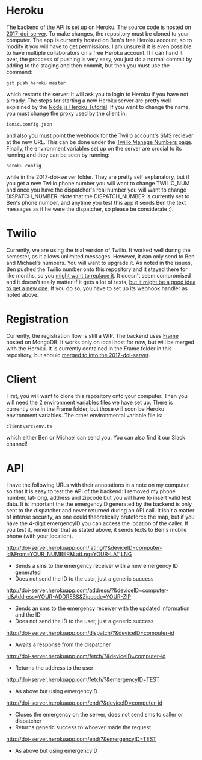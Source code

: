 # Heroku
The backend of the API is set up on Heroku. The source code is hosted on 
[2017-doi-server](https://github.com/bu-else/2017-doi-server). To make changes, the repository must be cloned to your 
computer. The app is currently hosted on Ben's free Heroku account,  so to modify it you will have to get permissions. 
I am unsure if it is even possible to have multiple collaborators on a free Heroku account. If I can hand it over, 
the proccess of pushing is very easy, you just do a normal commit by adding to the staging and then commit, but then 
you must use the command:
```
git push heroku master
```
which restarts the server. It will ask you to login to Heroku if you have not already.
The steps for starting a new Heroku server are pretty well explained by the 
[Node.js Heroku Tutorial](https://devcenter.heroku.com/articles/getting-started-with-nodejs). If you want to change the name, 
you must change the proxy used by the client in:
```
ionic.config.json
```
and also you must point the webhook for the Twilio account's SMS reciever at the new URL. This can be done under the 
[Twilio Manage Numbers page](https://www.twilio.com/console/phone-numbers/). Finally, the environment variables set up 
on the server are crucial to its running and they can be seen by running:
```
heroku config
```
while in the 2017-doi-server folder. They are pretty self explanatory, but if you get a new Twilio phone number you will want
to change TWILIO_NUM and once you have the dispatcher's real number you will want to change DISPATCH_NUMBER.
Note that the DISPATCH_NUMBER is currently set to Ben's phone number, and anytime you test this app it sends
Ben the text messages as if he were the dispatcher, so please be considerate :).


# Twilio
Currently, we are using the trial version of Twilio. It worked well during the semester, as it allows unlimited messages.
However, it can only send to Ben and Michael's numbers. You will want to upgrade it. As noted in the issues, Ben pushed
the Twilio number onto this repository and it stayed there for like months, so you 
[might want to replace it](https://github.com/bu-else/2017-doi-app/issues/54). It doesn't seem compromised and it 
doesn't really matter if it gets a lot of texts, 
[but it might be a good idea to get a new one](https://www.twilio.com/pricing). If you do so, you have to set up its webhook
handler as noted above.


# Registration
Currently, the registration flow is still a WIP. The backend uses [Frame](https://github.com/jedireza/frame) 
hosted on MongoDB. It works only on local host for now, but will be merged with the Heroku. It is currently contained in the
Frame folder in this repository, but should 
[merged to into the 2017-doi-server](https://github.com/bu-else/2017-doi-app/issues/69).


# Client
First, you will want to clone this repository onto your computer. Then you will need the 2 environment variables files
we have set up. There is currently one in the Frame folder, but those will soon be Heroku environment variables. The other 
environmental variable file is:
```
client\src\env.ts
```
which either Ben or Michael can send you. You can also find it our Slack channel!


# API
I have the following URLs with their annotations in a note on my computer, so that it is easy to test the API of the backend:
I removed my phone number, lat-long, address and zipcode but you will have to insert valid test data.
It is important the the emergencyID generated by the backend is only sent to the dispatcher and never returned during 
an API call. It isn't a matter of intense security, as one could theoretically bruteforce the map, but if you have 
the 4-digit emergencyID you can access the location of the caller. If you test it, remember that as stated above,
it sends texts to Ben's mobile phone (with your location).

http://doi-server.herokuapp.com/latlng/?&deviceID=computer-id&From=YOUR_NUMBER&LatLng=YOUR-LAT,LNG
* Sends a sms to the emergency receiver with a new emergency ID generated
* Does not send the ID to the user, just a generic success

http://doi-server.herokuapp.com/address/?&deviceID=computer-id&Address=YOUR-ADDRESS&Zipcode=YOUR-ZIP
* Sends an sms to the emergency receiver with the updated information and the ID
* Does not send the ID to the user, just a generic success

http://doi-server.herokuapp.com/dispatch/?&deviceID=computer-id
* Awaits a response from the dispatcher

http://doi-server.herokuapp.com/fetch/?&deviceID=computer-id
* Returns the address to the user

http://doi-server.herokuapp.com/fetch/?&emergencyID=TEST
* As above but using emergencyID

http://doi-server.herokuapp.com/end/?&deviceID=computer-id
* Closes the emergency on the server, does not send sms to caller or dispatcher
* Returns generic success to whoever made the request.

http://doi-server.herokuapp.com/end/?&emergencyID=TEST
* As above but using emergencyID
 
